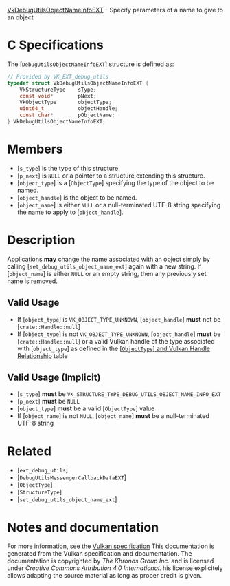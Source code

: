 [VkDebugUtilsObjectNameInfoEXT](https://www.khronos.org/registry/vulkan/specs/1.3-extensions/man/html/VkDebugUtilsObjectNameInfoEXT.html) - Specify parameters of a name to give to an object

# C Specifications
The [`DebugUtilsObjectNameInfoEXT`] structure is defined as:
```c
// Provided by VK_EXT_debug_utils
typedef struct VkDebugUtilsObjectNameInfoEXT {
    VkStructureType    sType;
    const void*        pNext;
    VkObjectType       objectType;
    uint64_t           objectHandle;
    const char*        pObjectName;
} VkDebugUtilsObjectNameInfoEXT;
```

# Members
- [`s_type`] is the type of this structure.
- [`p_next`] is `NULL` or a pointer to a structure extending this structure.
- [`object_type`] is a [`ObjectType`] specifying the type of the object to be named.
- [`object_handle`] is the object to be named.
- [`object_name`] is either `NULL` or a null-terminated UTF-8 string specifying the name to apply to [`object_handle`].

# Description
Applications **may**  change the name associated with an object simply by
calling [`set_debug_utils_object_name_ext`] again with a new string.
If [`object_name`] is either `NULL` or an empty string, then any
previously set name is removed.
## Valid Usage
-    If [`object_type`] is `VK_OBJECT_TYPE_UNKNOWN`, [`object_handle`] **must**  not be [`crate::Handle::null`]
-    If [`object_type`] is not `VK_OBJECT_TYPE_UNKNOWN`, [`object_handle`] **must**  be [`crate::Handle::null`] or a valid Vulkan handle of the type associated with [`object_type`] as defined in the [[`ObjectType`] and Vulkan Handle Relationship](https://www.khronos.org/registry/vulkan/specs/1.3-extensions/html/vkspec.html#debugging-object-types) table

## Valid Usage (Implicit)
-  [`s_type`] **must**  be `VK_STRUCTURE_TYPE_DEBUG_UTILS_OBJECT_NAME_INFO_EXT`
-  [`p_next`] **must**  be `NULL`
-  [`object_type`] **must**  be a valid [`ObjectType`] value
-    If [`object_name`] is not `NULL`, [`object_name`] **must**  be a null-terminated UTF-8 string

# Related
- [`ext_debug_utils`]
- [`DebugUtilsMessengerCallbackDataEXT`]
- [`ObjectType`]
- [`StructureType`]
- [`set_debug_utils_object_name_ext`]

# Notes and documentation
For more information, see the [Vulkan specification](https://www.khronos.org/registry/vulkan/specs/1.3-extensions/html/vkspec.html)
This documentation is generated from the Vulkan specification and documentation.
The documentation is copyrighted by *The Khronos Group Inc.* and is licensed under *Creative Commons Attribution 4.0 International*.
his license explicitely allows adapting the source material as long as proper credit is given.
        